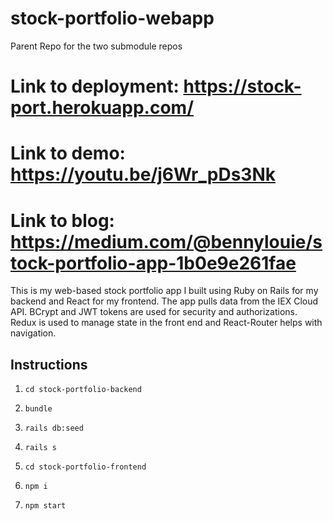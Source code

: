 # stock-portfolio-webapp
Parent Repo for the two submodule repos

# Link to deployment: https://stock-port.herokuapp.com/
# Link to demo: https://youtu.be/j6Wr_pDs3Nk
# Link to blog: https://medium.com/@bennylouie/stock-portfolio-app-1b0e9e261fae

This is my web-based stock portfolio app I built using Ruby on Rails for my backend and React for my frontend. 
The app pulls data from the IEX Cloud API. 
BCrypt and JWT tokens are used for security and authorizations. 
Redux is used to manage state in the front end and React-Router helps with navigation.

## Instructions

1) `cd stock-portfolio-backend`
2) `bundle`
3) `rails db:seed`
4) `rails s`

5) `cd stock-portfolio-frontend`
6) `npm i`
7) `npm start`
